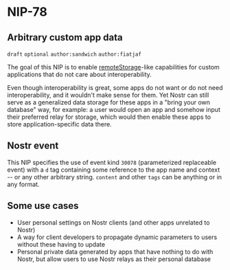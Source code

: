 NIP-78
======

Arbitrary custom app data
-------------------------

`draft` `optional` `author:sandwich` `author:fiatjaf`

The goal of this NIP is to enable [remoteStorage](https://remotestorage.io/)-like capabilities for custom applications that do not care about interoperability.

Even though interoperability is great, some apps do not want or do not need interoperability, and it wouldn't make sense for them. Yet Nostr can still serve as a generalized data storage for these apps in a "bring your own database" way, for example: a user would open an app and somehow input their preferred relay for storage, which would then enable these apps to store application-specific data there.

## Nostr event

This NIP specifies the use of event kind `30078` (parameterized replaceable event) with a `d` tag containing some reference to the app name and context -- or any other arbitrary string. `content` and other `tags` can be anything or in any format.

## Some use cases

 - User personal settings on Nostr clients (and other apps unrelated to Nostr)
 - A way for client developers to propagate dynamic parameters to users without these having to update
 - Personal private data generated by apps that have nothing to do with Nostr, but allow users to use Nostr relays as their personal database
